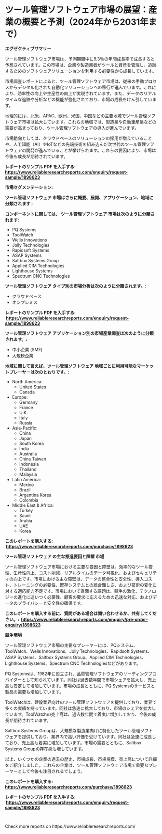 <p><h1>ツール管理ソフトウェア市場の展望：産業の概要と予測（2024年から2031年まで）</h1></p><p><strong>エグゼクティブサマリー</strong></p>
<p><p>ツール管理ソフトウェア市場は、予測期間中に9.3％の年間成長率で成長すると予想されています。この市場は、企業や製造業者がツールと資産を管理し、追跡するためのソフトウェアソリューションを利用する必要性から成長しています。</p><p>市場調査レポートによると、ツール管理ソフトウェア市場は、従来の手動プロセスからデジタル化された自動化ソリューションへの移行が進んでいます。これにより、効率性の向上や生産性の向上が実現されています。また、データのリアルタイムな追跡や分析などの機能が強化されており、市場の成長をけん引しています。</p><p>地理的には、北米、APAC、欧州、米国、中国などの主要地域でツール管理ソフトウェア市場は拡大しています。これらの地域では、製造業や自動車産業などの需要が高まっており、ツール管理ソフトウェアの導入が進んでいます。</p><p>市場動向としては、クラウドベースのソリューションの採用が増えていることや、人工知能（AI）やIoTなどの先端技術を組み込んだ次世代のツール管理ソフトウェアの開発が進んでいることが挙げられます。これらの要因により、市場は今後も成長が期待されています。</p></p>
<p><strong>レポートのサンプル PDF を入手する: <a href="https://www.reliableresearchreports.com/enquiry/request-sample/1898623">https://www.reliableresearchreports.com/enquiry/request-sample/1898623</a></strong></p>
<p><strong>市場セグメンテーション:</strong></p>
<p><strong> ツール管理ソフトウェア 市場はさらに概要、展開、アプリケーション、地域に分類されます :</strong></p>
<p><strong>コンポーネントに関しては、 ツール管理ソフトウェア 市場は次のように分類されます: &nbsp;</strong></p>
<p><ul><li>PQ Systems</li><li>ToolWatch</li><li>Wells Innovations</li><li>Jolly Technologies</li><li>Rapidsoft Systems</li><li>ASAP Systems</li><li>Saltbox Systems Group</li><li>Applied CIM Technologies</li><li>Lighthouse Systems</li><li>Spectrum CNC Technologies</li></ul></p>
<p><strong> ツール管理ソフトウェア タイプ別の市場分析は次のように分類されます。:</strong></p>
<p><ul><li>クラウドベース</li><li>オンプレミス</li></ul></p>
<p><strong>レポートのサンプル PDF を入手する: &nbsp;<a href="https://www.reliableresearchreports.com/enquiry/request-sample/1898623">https://www.reliableresearchreports.com/enquiry/request-sample/1898623</a></strong></p>
<p><strong> ツール管理ソフトウェア アプリケーション別の市場産業調査は次のように分類されます。:</strong></p>
<p><ul><li>中小企業 (SME)</li><li>大規模企業</li></ul></p>
<p><strong>地域に関して言えば、ツール管理ソフトウェア 地域ごとに利用可能なマーケットプレーヤーは次のとおりです。:</strong></p>
<p><ul>
    <li>
        North America:
        <ul>
            <li>United States</li>
            <li>Canada</li>
        </ul>
    </li>
    <li>
        Europe:
        <ul>
            <li>Germany</li>
            <li>France</li>
            <li>U.K.</li>
            <li>Italy</li>
            <li>Russia</li>
        </ul>
    </li>
    <li>
        Asia-Pacific:
        <ul>
            <li>China</li>
            <li>Japan</li>
            <li>South Korea</li>
            <li>India</li>
            <li>Australia</li>
            <li>China Taiwan</li>
            <li>Indonesia</li>
            <li>Thailand</li>
            <li>Malaysia</li>
        </ul>
    </li>
    <li>
        Latin America:
        <ul>
            <li>Mexico</li>
            <li>Brazil</li>
            <li>Argentina Korea</li>
            <li>Colombia</li>
        </ul>
    </li>
    <li>
        Middle East & Africa:
        <ul>
            <li>Turkey</li>
            <li>Saudi</li>
            <li>Arabia</li>
            <li>UAE</li>
            <li>Korea</li>
        </ul>
    </li>
    </ul></p>
<p><strong>このレポートを購入する: &nbsp;<a href="https://www.reliableresearchreports.com/purchase/1898623">https://www.reliableresearchreports.com/purchase/1898623</a></strong></p>
<p><strong>ツール管理ソフトウェア の主な推進要因と障壁 市場</strong></p>
<p><p>ツール管理ソフトウェア市場における主要な要因と障壁は、効率的なツール管理、生産性向上、コスト削減、リアルタイムのデータ可視化、およびセキュリティの向上です。市場における主な障壁は、データの整合性と安全性、導入コスト、トレーニングの必要性、既存システムとの統合難しさ、および技術の変化に対する適応能力不足です。市場において直面する課題は、競争の激化、テクノロジーの進化に追いつく必要性、顧客の要求に応えるための迅速な対応、およびデータのプライバシーと安全性の確保です。</p></p>
<p><strong>このレポートを購入する前に、質問がある場合は問い合わせるか、共有してください。:&nbsp; <a href="https://www.reliableresearchreports.com/enquiry/pre-order-enquiry/1898623">https://www.reliableresearchreports.com/enquiry/pre-order-enquiry/1898623</a></strong></p>
<p><strong>競争環境</strong></p>
<p><p>ツール管理ソフトウェア市場の主要なプレーヤーには、PQシステム、ToolWatch、Wells Innovations、Jolly Technologies、Rapidsoft Systems、ASAP Systems、Saltbox Systems Group、Applied CIM Technologies、Lighthouse Systems、Spectrum CNC Technologiesなどがあります。</p><p>PQ Systemsは、1982年に設立され、品質管理ソフトウェアのリーディングプロバイダーとして知られています。同社は過去数年間で市場シェアを拡大し、売上高も安定して増加しています。市場の成長とともに、PQ Systemsのサービスと製品の需要も増加しています。</p><p>ToolWatchは、建設業界向けのツール管理ソフトウェアを提供しており、業界で多くの実績を持っています。同社は急速に拡大しており、市場のシェアを拡大しています。ToolWatchの売上高は、過去数年間で着実に増加しており、今後の成長が期待されています。</p><p>Saltbox Systems Groupは、大規模な製造業向けに特化したツール管理ソフトウェアを提供しており、業界内で高い評価を受けています。同社は急速に成長しており、売上高も着実に増加しています。市場の需要とともに、Saltbox Systems Groupの存在感も増しています。</p><p>以上、いくつかの企業の過去の歴史、市場成長、市場規模、売上高について詳細をご紹介しました。これらの企業は、ツール管理ソフトウェア市場で重要なプレーヤーとして今後も注目されるでしょう。</p></p>
<p><strong>このレポートを購入する: &nbsp; <a href="https://www.reliableresearchreports.com/purchase/1898623">https://www.reliableresearchreports.com/purchase/1898623</a></strong></p>
<p><strong>レポートのサンプル PDF を入手する: &nbsp;<a href="https://www.reliableresearchreports.com/enquiry/request-sample/1898623">https://www.reliableresearchreports.com/enquiry/request-sample/1898623</a></strong><strong></strong></p>
<p>&nbsp;</p>
<p>Check more reports on https://www.reliableresearchreports.com/</p>